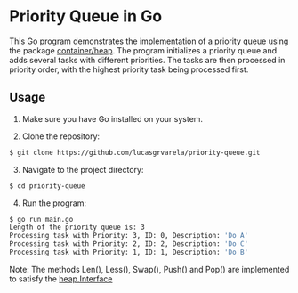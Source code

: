 # Priority Queue in Go

This Go program demonstrates the implementation of a priority queue using the package [container/heap](https://pkg.go.dev/container/heap). The program initializes a priority queue and adds several tasks with different priorities. The tasks are then processed in priority order, with the highest priority task being processed first.

## Usage

1. Make sure you have Go installed on your system.

2. Clone the repository:

```bash
$ git clone https://github.com/lucasgrvarela/priority-queue.git
```

3. Navigate to the project directory:
```bash
$ cd priority-queue
```

4. Run the program:
```bash
$ go run main.go
Length of the priority queue is: 3
Processing task with Priority: 3, ID: 0, Description: 'Do A'
Processing task with Priority: 2, ID: 2, Description: 'Do C'
Processing task with Priority: 1, ID: 1, Description: 'Do B'
```

Note: The methods Len(), Less(), Swap(), Push() and Pop() are implemented to satisfy the [heap.Interface](https://pkg.go.dev/container/heap#Interface)
